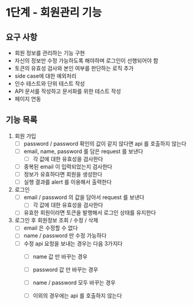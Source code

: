 # 1단계 - 회원관리 기능

## 요구 사항
- 회원 정보를 관리하는 기능 구현
- 자신의 정보만 수정 가능하도록 해야하며 로그인이 선행되어야 함 
- 토큰의 유효성 검사와 본인 여부를 판단하는 로직 추가
- side case에 대한 예외처리
- 인수 테스트와 단위 테스트 작성
- API 문서를 작성하고 문서화를 위한 테스트 작성
- 페이지 연동

## 기능 목록
1. 회원 가입
    - [ ] password / password 확인의 값이 같지 않다면 api 를 호출하지 않는다
    - [ ] email, name, password 를 담은 request 를 보낸다
       - [ ] 각 값에 대한 유효성을 검사한다
    - [ ] 중복된 email 이 입력되었는지 검사한다
    - [ ] 정보가 유효하다면 회원을 생성한다
    - [ ] 실행 결과를 alert 를 이용해서 출력한다

2. 로그인
    - [ ] email / password 의 값을 담아서 request 를 보낸다
        - [ ] 각 값에 대한 유효성을 검사한다
    - [ ] 유효한 회원이라면 토큰을 발행해서 로그인 상태를 유지한다

3. 로그인 후 회원정보 조회 / 수정 / 삭제
    - [ ] email 은 수정할 수 없다
    - [ ] name / password 만 수정 가능하다
    - [ ] 수정 api 요청을 보내는 경우는 다음 3가지다
        - [ ] name 값 만 바꾸는 경우
        - [ ] password 값 만 바꾸는 경우
        - [ ] name / password 모두 바꾸는 경우
        - [ ] 이외의 경우에는 api 를 호출하지 않는다
    
